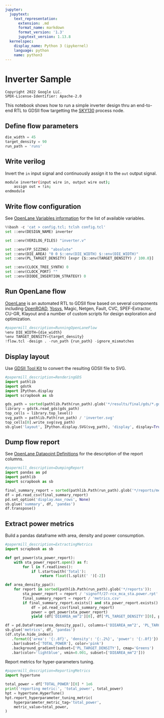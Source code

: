 ```yaml
---
jupyter:
  jupytext:
    text_representation:
      extension: .md
      format_name: markdown
      format_version: '1.3'
      jupytext_version: 1.13.8
  kernelspec:
    display_name: Python 3 (ipykernel)
    language: python
    name: python3
---
```


<!-- #region tags=[] -->
# Inverter Sample

```
Copyright 2022 Google LLC.
SPDX-License-Identifier: Apache-2.0
```

This notebook shows how to run a simple inverter design thru an end-to-end RTL to GDSII flow targetting the [SKY130](https://github.com/google/skywater-pdk/) process node.
<!-- #endregion -->

## Define flow parameters

```python tags=["parameters"]
die_width = 45
target_density = 90
run_path = 'runs'
```

## Write verilog

Invert the `in` input signal and continuously assign it to the `out` output signal.

```bash magic_args="-c 'cat > inverter.v; iverilog inverter.v'"
module inverter(input wire in, output wire out);
    assign out = !in;
endmodule
```
## Write flow configuration

See [OpenLane Variables information](https://github.com/The-OpenROAD-Project/OpenLane/blob/master/configuration/README.md) for the list of available variables.

```python
%%bash -c 'cat > config.tcl; tclsh config.tcl'
set ::env(DESIGN_NAME) inverter

set ::env(VERILOG_FILES) "inverter.v"

set ::env(FP_SIZING) "absolute"
set ::env(DIE_AREA) "0 0 $::env(DIE_WIDTH) $::env(DIE_WIDTH)"
set ::env(PL_TARGET_DENSITY) [expr {$::env(TARGET_DENSITY) / 100.0}]

set ::env(CLOCK_TREE_SYNTH) 0
set ::env(CLOCK_PORT) ""
set ::env(DIODE_INSERTION_STRATEGY) 0
```

## Run OpenLane flow

[OpenLane](https://github.com/The-OpenROAD-Project/OpenLane) is an automated RTL to GDSII flow based on several components including [OpenROAD](https://github.com/The-OpenROAD-Project/OpenROAD), [Yosys](https://github.com/YosysHQ/yosys), Magic, Netgen, Fault, CVC, SPEF-Extractor, CU-GR, Klayout and a number of custom scripts for design exploration and optimization.

```python tags=[]
#papermill_description=RunningOpenLaneFlow
%env DIE_WIDTH={die_width}
%env TARGET_DENSITY={target_density}
!flow.tcl -design . -run_path {run_path} -ignore_mismatches
```

## Display layout

Use [GDSII Tool Kit](https://github.com/heitzmann/gdstk) to convert the resulting GDSII file to SVG.

```python
#papermill_description=RenderingGDS
import pathlib
import gdstk
import IPython.display
import scrapbook as sb

gds_path = sorted(pathlib.Path(run_path).glob('*/results/final/gds/*.gds'))[-1]
library = gdstk.read_gds(gds_path)
top_cells = library.top_level()
svg_path = pathlib.Path(run_path) / 'inverter.svg'
top_cells[0].write_svg(svg_path)
sb.glue('layout', IPython.display.SVG(svg_path), 'display', display=True)
```

## Dump flow report

See [OpenLane Datapoint Definitions](https://github.com/The-OpenROAD-Project/OpenLane/blob/master/regression_results/datapoint_definitions.md) for the description of the report columns.

```python tags=[]
#papermill_description=DumpingReport
import pandas as pd
import pathlib
import scrapbook as sb

final_summary_report = sorted(pathlib.Path(run_path).glob('*/reports/metrics.csv'))[-1]
df = pd.read_csv(final_summary_report)
pd.set_option('display.max_rows', None)
sb.glue('summary', df, 'pandas')
df.transpose()
```

## Extract power metrics

Build a pandas dataframe with area, density and power consumption.

```python tags=[]
#papermill_description=ExtractingMetrics
import scrapbook as sb

def get_power(sta_power_report):
    with sta_power_report.open() as f:
        for l in f.readlines():
            if l.startswith('Total'):
                return float(l.split(' ')[-2])

def area_density_ppa():
    for report in sorted(pathlib.Path(run_path).glob('*/reports')):
        sta_power_report = report / 'signoff/27-rcx_mca_sta.power.rpt'
        final_summary_report = report / 'metrics.csv'
        if final_summary_report.exists() and sta_power_report.exists():
            df = pd.read_csv(final_summary_report)
            power = get_power(sta_power_report)
            yield (df['DIEAREA_mm^2'][0], df['PL_TARGET_DENSITY'][0], power)

df = pd.DataFrame(area_density_ppa(), columns=('DIEAREA_mm^2', 'PL_TARGET_DENSITY', 'TOTAL_POWER'))
sb.glue('metrics', df, 'pandas')
(df.style.hide_index()
   .format({'area': '{:.8f}', 'density': '{:.2%}', 'power': '{:.8f}'})
   .bar(subset=['TOTAL_POWER'], color='pink')
   .background_gradient(subset=['PL_TARGET_DENSITY'], cmap='Greens')
   .bar(color='lightblue', vmin=0.001, subset=['DIEAREA_mm^2']))
```

Report metrics for hyper-parameters tuning.

```python
#papermill_description=ReportingMetrics
import hypertune

total_power = df['TOTAL_POWER'][0] * 1e6
print('reporting metric:', 'total_power', total_power)
hpt = hypertune.HyperTune()
hpt.report_hyperparameter_tuning_metric(
    hyperparameter_metric_tag='total_power',
    metric_value=total_power,
)
```
